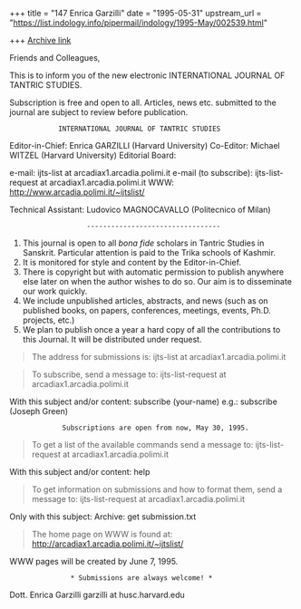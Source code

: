 +++
title = "147 Enrica Garzilli"
date = "1995-05-31"
upstream_url = "https://list.indology.info/pipermail/indology/1995-May/002539.html"

+++
[Archive link](https://list.indology.info/pipermail/indology/1995-May/002539.html)



Friends and Colleagues,

This is to inform you of the new electronic INTERNATIONAL JOURNAL OF TANTRIC 
STUDIES.

Subscription is free and open to all. Articles, news etc. 
submitted to the journal are subject to review before publication.



                INTERNATIONAL JOURNAL OF TANTRIC STUDIES

   Editor-in-Chief: Enrica GARZILLI (Harvard University)
   Co-Editor: Michael WITZEL (Harvard University)
   Editorial Board: <exact composition to follow>

   e-mail: ijts-list at arcadiax1.arcadia.polimi.it
   e-mail (to subscribe): ijts-list-request at arcadiax1.arcadia.polimi.it
   WWW: http://www.arcadia.polimi.it/~ijtslist/

   Technical Assistant: Ludovico MAGNOCAVALLO (Politecnico of Milan)

                       ---------------------------------

1) This journal is open to all *bona fide* scholars in Tantric Studies in 
Sanskrit. Particular attention is paid to the Trika schools of Kashmir.
2) It is monitored for style and content by the Editor-in-Chief.
3) There is copyright but with automatic permission to publish anywhere else 
later on when the author wishes to do so. Our aim is to disseminate our 
work quickly.
4) We include unpublished articles, abstracts, and news (such as on 
published books, on papers, conferences, meetings, events, 
Ph.D. projects, etc.)
5) We plan to publish once a year a hard copy of all the contributions 
to this Journal. It will be distributed under request. 

> The address for submissions is:
ijts-list at arcadiax1.arcadia.polimi.it

> To subscribe, send a message to:
ijts-list-request at arcadiax1.arcadia.polimi.it

 With this subject and/or content:
 subscribe (your-name)
e.g.: subscribe (Joseph Green)


                 Subscriptions are open from now, May 30, 1995.

> To get a list of the available commands send a message to:
ijts-list-request at arcadiax1.arcadia.polimi.it

With this subject and/or content:
help   

> To get information on submissions and how to format them, 
send a message to: 
ijts-list-request at arcadiax1.arcadia.polimi.it

Only with this subject:
Archive: get submission.txt 

> The home page on WWW is found at: 
http://arcadiax1.arcadia.polimi.it/~ijtslist/

 WWW pages will be created by June 7, 1995.


                   * Submissions are always welcome! *


Dott. Enrica Garzilli
garzilli at husc.harvard.edu








